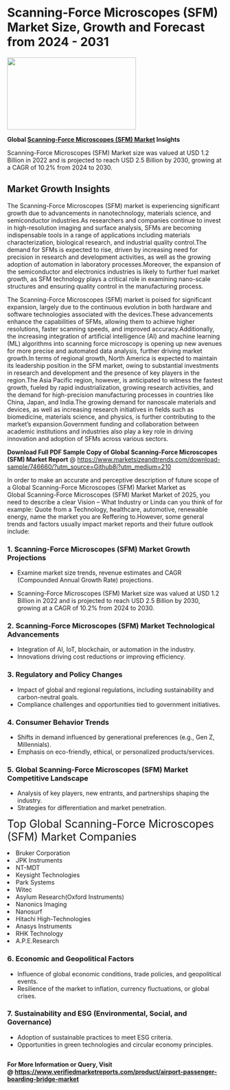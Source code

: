 <H1>Scanning-Force Microscopes (SFM) Market Size, Growth and Forecast from 2024 - 2031</H1><img class="aligncenter size-medium wp-image-584254" src="https://thirdeyenews.in/wp-content/uploads/2024/09/Global-Market-Research-300x168.jpeg" alt="" width="300" height="168" /><p><strong>Global&nbsp;<a href="https://www.marketsizeandtrends.com/download-sample/746660/?utm_source=Github8j?utm_medium=210">Scanning-Force Microscopes (SFM) Market</a> Insights</strong></p><p>Scanning-Force Microscopes (SFM) Market size was valued at USD 1.2 Billion in 2022 and is projected to reach USD 2.5 Billion by 2030, growing at a CAGR of 10.2% from 2024 to 2030.</p><p><h2>Market Growth Insights</h2> <p>The Scanning-Force Microscopes (SFM) market is experiencing significant growth due to advancements in nanotechnology, materials science, and semiconductor industries.As researchers and companies continue to invest in high-resolution imaging and surface analysis, SFMs are becoming indispensable tools in a range of applications including materials characterization, biological research, and industrial quality control.The demand for SFMs is expected to rise, driven by increasing need for precision in research and development activities, as well as the growing adoption of automation in laboratory processes.Moreover, the expansion of the semiconductor and electronics industries is likely to further fuel market growth, as SFM technology plays a critical role in examining nano-scale structures and ensuring quality control in the manufacturing process.</p> <p>The Scanning-Force Microscopes (SFM) market is poised for significant expansion, largely due to the continuous evolution in both hardware and software technologies associated with the devices.These advancements enhance the capabilities of SFMs, allowing them to achieve higher resolutions, faster scanning speeds, and improved accuracy.Additionally, the increasing integration of artificial intelligence (AI) and machine learning (ML) algorithms into scanning force microscopy is opening up new avenues for more precise and automated data analysis, further driving market growth.In terms of regional growth, North America is expected to maintain its leadership position in the SFM market, owing to substantial investments in research and development and the presence of key players in the region.The Asia Pacific region, however, is anticipated to witness the fastest growth, fueled by rapid industrialization, growing research activities, and the demand for high-precision manufacturing processes in countries like China, Japan, and India.The growing demand for nanoscale materials and devices, as well as increasing research initiatives in fields such as biomedicine, materials science, and physics, is further contributing to the market’s expansion.Government funding and collaboration between academic institutions and industries also play a key role in driving innovation and adoption of SFMs across various sectors.</p> <p><span class=""><strong>Download Full PDF Sample Copy of Global Scanning-Force Microscopes (SFM) Market Report</strong> @ <a href="https://www.marketsizeandtrends.com/download-sample/746660/?utm_source=Github8j?utm_medium=210" target="_blank">https://www.marketsizeandtrends.com/download-sample/746660/?utm_source=Github8j?utm_medium=210</a></span></p><p>In order to make an accurate and perceptive description of future scope of a Global&nbsp;Scanning-Force Microscopes (SFM) Market Market as Global&nbsp;Scanning-Force Microscopes (SFM) Market Market of 2025, you need to describe a clear Vision &ndash; What Industry or Linda can you think of for example: Quote from a Technology, healthcare, automotive, renewable energy, name the market you are Reffering to.However, some general trends and factors usually impact market reports and their future outlook include:</p><h3>1.&nbsp;<strong>Scanning-Force Microscopes (SFM) Market Growth Projections</strong></h3><ul><li>Examine market size trends, revenue estimates and CAGR (Compounded Annual Growth Rate) projections.</li><li><p>Scanning-Force Microscopes (SFM) Market size was valued at USD 1.2 Billion in 2022 and is projected to reach USD 2.5 Billion by 2030, growing at a CAGR of 10.2% from 2024 to 2030.</p></li></ul><h3>2.&nbsp;<strong>Scanning-Force Microscopes (SFM) Market Technological Advancements</strong></h3><ul><li>Integration of AI, IoT, blockchain, or automation in the industry.</li><li>Innovations driving cost reductions or improving efficiency.</li></ul><h3>3.&nbsp;<strong>Regulatory and Policy Changes</strong></h3><ul><li>Impact of global and regional regulations, including sustainability and carbon-neutral goals.</li><li>Compliance challenges and opportunities tied to government initiatives.</li></ul><h3>4.&nbsp;<strong>Consumer Behavior Trends</strong></h3><ul><li>Shifts in demand influenced by generational preferences (e.g., Gen Z, Millennials).</li><li>Emphasis on eco-friendly, ethical, or personalized products/services.</li></ul><h3>5.&nbsp;<strong>Global Scanning-Force Microscopes (SFM) Market Competitive Landscape</strong></h3><ul><li>Analysis of key players, new entrants, and partnerships shaping the industry.</li><li>Strategies for differentiation and market penetration.</li></ul><p data-pm-slice="1 1 []"><span style="color: inherit; font-family: inherit; font-size: 25px;">Top Global Scanning-Force Microscopes (SFM) Market Companies</span></p><div class="" data-test-id=""><p><li>Bruker Corporation</li><li> JPK Instruments</li><li> NT-MDT</li><li> Keysight Technologies</li><li> Park Systems</li><li> Witec</li><li> Asylum Research(Oxford Instruments)</li><li> Nanonics Imaging</li><li> Nanosurf</li><li> Hitachi High-Technologies</li><li> Anasys Instruments</li><li> RHK Technology</li><li> A.P.E.Research</li></p></div><h3>6.&nbsp;<strong>Economic and Geopolitical Factors</strong></h3><ul><li>Influence of global economic conditions, trade policies, and geopolitical events.</li><li>Resilience of the market to inflation, currency fluctuations, or global crises.</li></ul><h3>7.&nbsp;<strong>Sustainability and ESG (Environmental, Social, and Governance)</strong></h3><ul><li>Adoption of sustainable practices to meet ESG criteria.</li><li>Opportunities in green technologies and circular economy principles.</li></ul><h2><strong style="font-size: 14px;">For More Information or Query, Visit @&nbsp;</strong><a style="background-color: #ffffff; font-size: 14px;" href="https://www.marketsizeandtrends.com/report/scanning-force-microscopes-sfm-market/" target="_blank">https://www.verifiedmarketreports.com/product/airport-passenger-boarding-bridge-market</a></h2>
